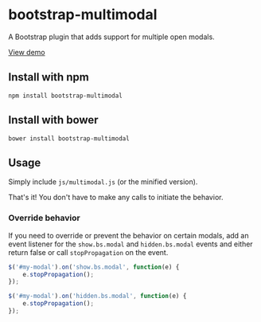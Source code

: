 # bootstrap-multimodal
A Bootstrap plugin that adds support for multiple open modals.

[View demo](http://www.bootply.com/cObcYInvpq)

## Install with npm
`npm install bootstrap-multimodal`

## Install with bower
`bower install bootstrap-multimodal`

## Usage
Simply include `js/multimodal.js` (or the minified version). 

That's it! You don't have to make any calls to initiate the behavior.

### Override behavior
If you need to override or prevent the behavior on certain modals, add an event listener for the `show.bs.modal` and `hidden.bs.modal` events and either return false or call `stopPropagation` on the event.

```js
$('#my-modal').on('show.bs.modal', function(e) {
    e.stopPropagation();
});

$('#my-modal').on('hidden.bs.modal', function(e) {
    e.stopPropagation();
});
```
